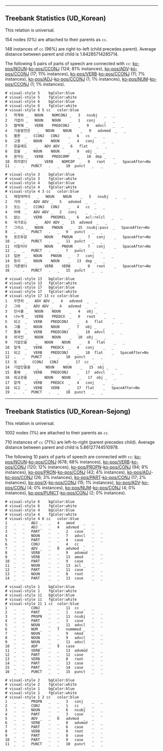

--------------------------------------------------------------------------------

## Treebank Statistics (UD_Korean)

This relation is universal.

154 nodes (0%) are attached to their parents as `cc`.

148 instances of `cc` (96%) are right-to-left (child precedes parent).
Average distance between parent and child is 1.64285714285714.

The following 5 pairs of parts of speech are connected with `cc`: [ko-pos/NOUN]()-[ko-pos/CCONJ]() (124; 81% instances), [ko-pos/ADV]()-[ko-pos/CCONJ]() (17; 11% instances), [ko-pos/VERB]()-[ko-pos/CCONJ]() (11; 7% instances), [ko-pos/ADJ]()-[ko-pos/CCONJ]() (1; 1% instances), [ko-pos/NUM]()-[ko-pos/CCONJ]() (1; 1% instances).


~~~ conllu
# visual-style 5	bgColor:blue
# visual-style 5	fgColor:white
# visual-style 6	bgColor:blue
# visual-style 6	fgColor:white
# visual-style 6 5 cc	color:blue
1	학계와	_	NOUN	NOMCONJ	_	3	nsubj	_	_
2	기업이	_	NOUN	NOUN	_	1	conj	_	_
3	협력해	_	VERB	PREDCONJ	_	9	advcl	_	_
4	기술발전은	_	NOUN	NOUN	_	9	advmod	_	_
5	물론	_	CCONJ	CONJ	_	6	cc	_	_
6	고용	_	NOUN	NOUN	_	4	conj	_	_
7	창출에도	_	ADV	ADV	_	6	flat	_	_
8	힘을	_	NOUN	NOUN	_	9	obj	_	_
9	쏟자는	_	VERB	PREDCOMP	_	10	dep	_	_
10	취지였다	_	VERB	NOMCOP	_	0	root	_	SpaceAfter=No
11	.	.	PUNCT	.	_	10	punct	_	_

~~~


~~~ conllu
# visual-style 3	bgColor:blue
# visual-style 3	fgColor:white
# visual-style 4	bgColor:blue
# visual-style 4	fgColor:white
# visual-style 4 3 cc	color:blue
1	재정여력이	_	NOUN	NOUN	_	5	nsubj	_	_
2	거의	_	ADV	ADV	_	5	advmod	_	_
3	또는	_	CCONJ	CONJ	_	4	cc	_	_
4	아예	_	ADV	ADV	_	2	conj	_	_
5	없는	_	VERB	PREDREL	_	6	acl:relcl	_	_
6	국가로는	_	ADV	ADV	_	15	advmod	_	_
7	그리스	_	NOUN	PNOUN	_	15	nsubj:pass	_	SpaceAfter=No
8	,	_	PUNCT	.	_	9	punct	_	_
9	포르투갈	_	NOUN	PNOUN	_	7	conj	_	SpaceAfter=No
10	,	_	PUNCT	.	_	11	punct	_	_
11	이탈리아	_	NOUN	PNOUN	_	7	conj	_	SpaceAfter=No
12	,	_	PUNCT	.	_	7	punct	_	_
13	일본	_	NOUN	PNOUN	_	7	conj	_	_
14	등이	_	NOUN	NOUN	_	13	dep	_	_
15	거론됐다	_	VERB	VERB	_	0	root	_	SpaceAfter=No
16	.	.	PUNCT	.	_	15	punct	_	_

~~~


~~~ conllu
# visual-style 13	bgColor:blue
# visual-style 13	fgColor:white
# visual-style 17	bgColor:blue
# visual-style 17	fgColor:white
# visual-style 17 13 cc	color:blue
1	우연히	_	ADV	ADV	_	4	advmod	_	_
2	그와	_	ADV	ADV	_	4	advmod	_	_
3	인사를	_	NOUN	NOUN	_	4	obj	_	_
4	나누게	_	VERB	PREDCX	_	0	root	_	_
5	되고	_	VERB	PREDCONJ	_	4	flat	_	_
6	그를	_	NOUN	NOUN	_	7	obj	_	_
7	통해	_	VERB	PREDCONJ	_	10	advcl	_	_
8	외국인	_	NOUN	NOUN	_	10	obj	_	_
9	기업인을	_	NOUN	NOUN	_	8	flat	_	_
10	알게	_	VERB	PREDCX	_	4	conj	_	_
11	되고	_	VERB	PREDCONJ	_	10	flat	_	SpaceAfter=No
12	,	_	PUNCT	.	_	10	punct	_	_
13	또	_	CCONJ	CONJ	_	17	cc	_	_
14	기업인들을	_	NOUN	NOUN	_	15	obj	_	_
15	통해	_	VERB	PREDCONJ	_	17	advcl	_	_
16	외교관을	_	NOUN	NOUN	_	17	obj	_	_
17	알게	_	VERB	PREDCX	_	4	conj	_	_
18	되고	_	VERB	VERB	_	17	flat	_	SpaceAfter=No
19	.	.	PUNCT	.	_	18	punct	_	_

~~~




--------------------------------------------------------------------------------

## Treebank Statistics (UD_Korean-Sejong)

This relation is universal.

1002 nodes (1%) are attached to their parents as `cc`.

710 instances of `cc` (71%) are left-to-right (parent precedes child).
Average distance between parent and child is 5.86127744510978.

The following 10 pairs of parts of speech are connected with `cc`: [ko-pos/NOUN]()-[ko-pos/CONJ]() (678; 68% instances), [ko-pos/VERB]()-[ko-pos/CONJ]() (120; 12% instances), [ko-pos/PROPN]()-[ko-pos/CONJ]() (94; 9% instances), [ko-pos/PRON]()-[ko-pos/CONJ]() (42; 4% instances), [ko-pos/ADJ]()-[ko-pos/CONJ]() (26; 3% instances), [ko-pos/PART]()-[ko-pos/CONJ]() (17; 2% instances), [ko-pos/X]()-[ko-pos/CONJ]() (15; 1% instances), [ko-pos/ADV]()-[ko-pos/CONJ]() (4; 0% instances), [ko-pos/NUM]()-[ko-pos/CONJ]() (4; 0% instances), [ko-pos/PUNCT]()-[ko-pos/CONJ]() (2; 0% instances).


~~~ conllu
# visual-style 6	bgColor:blue
# visual-style 6	fgColor:white
# visual-style 4	bgColor:blue
# visual-style 4	fgColor:white
# visual-style 4 6 cc	color:blue
1	_	_	ADJ	_	_	4	amod	_	_
2	_	_	ADJ	_	_	4	advmod	_	_
3	_	_	PART	_	_	2	case	_	_
4	_	_	NOUN	_	_	7	advcl	_	_
5	_	_	PART	_	_	4	case	_	_
6	_	_	CONJ	_	_	4	cc	_	_
7	_	_	ADV	_	_	8	advmod	_	_
8	_	_	VERB	_	_	9	advmod	_	_
9	_	_	VERB	_	_	13	amod	_	_
10	_	_	PART	_	_	9	case	_	_
11	_	_	NOUN	_	_	13	acl	_	_
12	_	_	PART	_	_	11	case	_	_
13	_	_	NOUN	_	_	0	root	_	_
14	_	_	PART	_	_	13	case	_	_

~~~


~~~ conllu
# visual-style 1	bgColor:blue
# visual-style 1	fgColor:white
# visual-style 11	bgColor:blue
# visual-style 11	fgColor:white
# visual-style 11 1 cc	color:blue
1	_	_	CONJ	_	_	11	cc	_	_
2	_	_	PART	_	_	1	case	_	_
3	_	_	PROPN	_	_	11	nsubj	_	_
4	_	_	PART	_	_	3	case	_	_
5	_	_	NOUN	_	_	11	advcl	_	_
6	_	_	NUM	_	_	7	nummmod	_	_
7	_	_	NOUN	_	_	9	nmod	_	_
8	_	_	NOUN	_	_	9	advcl	_	_
9	_	_	NOUN	_	_	11	advcl	_	_
10	_	_	ADP	_	_	9	case	_	_
11	_	_	VERB	_	_	13	advmod	_	_
12	_	_	PART	_	_	11	case	_	_
13	_	_	VERB	_	_	0	root	_	_
14	_	_	PART	_	_	13	case	_	_
15	_	_	PART	_	_	14	case	_	_
16	_	_	PUNCT	_	_	15	punct	_	_

~~~


~~~ conllu
# visual-style 2	bgColor:blue
# visual-style 2	fgColor:white
# visual-style 1	bgColor:blue
# visual-style 1	fgColor:white
# visual-style 1 2 cc	color:blue
1	_	_	PROPN	_	_	3	conj	_	_
2	_	_	CONJ	_	_	1	cc	_	_
3	_	_	NOUN	_	_	6	nsubj	_	_
4	_	_	PART	_	_	3	case	_	_
5	_	_	ADV	_	_	6	advmod	_	_
6	_	_	VERB	_	_	8	advmod	_	_
7	_	_	PART	_	_	6	case	_	_
8	_	_	VERB	_	_	0	root	_	_
9	_	_	PART	_	_	8	case	_	_
10	_	_	PART	_	_	9	case	_	_
11	_	_	PUNCT	_	_	10	punct	_	_

~~~


